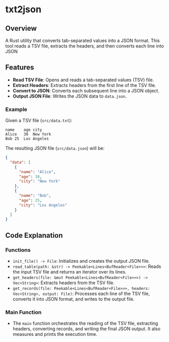 # txt2json

## Overview

A Rust utility that converts tab-separated values into a JSON format. This tool reads a TSV file, extracts the headers, and then converts each line into JSON

## Features

- **Read TSV File**: Opens and reads a tab-separated values (TSV) file.
- **Extract Headers**: Extracts headers from the first line of the TSV file.
- **Convert to JSON**: Converts each subsequent line into a JSON object.
- **Output JSON File**: Writes the JSON data to `data.json`.

### Example

Given a TSV file (`src/data.txt`):

```
name	age	city
Alice	30	New York
Bob	25	Los Angeles
```

The resulting JSON file (`src/data.json`) will be:

```json
{
  "data": [
    {
      "name": "Alice",
      "age": 30,
      "city": "New York"
    },
    {
      "name": "Bob",
      "age": 25,
      "city": "Los Angeles"
    }
  ]
}
```

## Code Explanation

### Functions

- `init_file() -> File`: Initializes and creates the output JSON file.
- `read_table(path: &str) -> Peekable<Lines<BufReader<File>>>`: Reads the input TSV file and returns an iterator over its lines.
- `get_headers(file: &mut Peekable<Lines<BufReader<File>>>) -> Vec<String>`: Extracts headers from the TSV file.
- `get_records(file: Peekable<Lines<BufReader<File>>>, headers: Vec<String>, output: File)`: Processes each line of the TSV file, converts it into JSON format, and writes to the output file.

### Main Function

- The `main` function orchestrates the reading of the TSV file, extracting headers, converting records, and writing the final JSON output. It also measures and prints the execution time.

